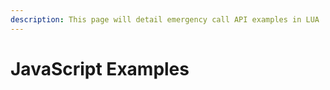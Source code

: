 ```yaml
---
description: This page will detail emergency call API examples in LUA
---
```


# JavaScript Examples

